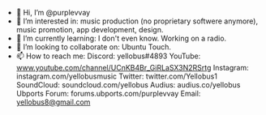 - 👋 Hi, I’m @purplevvay
- 👀 I’m interested in: music production (no proprietary softwere anymore), music promotion, app development, design.
- 🌱 I’m currently learning: I don't even know. Working on a radio.
- 💞️ I’m looking to collaborate on: Ubuntu Touch.
- 📫 How to reach me:
Discord: yellobus#4893
YouTube: www.youtube.com/channel/UCnKB4Br_GiRLaSX3N2RSrtg
Instagram: instagram.com/yellobusmusic
Twitter: twitter.com/Yellobus1
SoundCloud: soundcloud.com/yellobus
Audius: audius.co/yellobus
Ubports Forum: forums.ubports.com/purplevvay
Email: yellobus8@gmail.com

<!---
purplevvay/purplevvay is a ✨ special ✨ repository because its `README.md` (this file) appears on your GitHub profile.
You can click the Preview link to take a look at your changes.
--->
